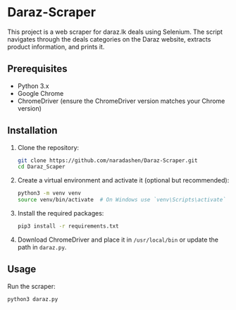 # Daraz-Scraper

This project is a web scraper for daraz.lk deals using Selenium. The script navigates through the deals categories on the Daraz website, extracts product information, and prints it.

## Prerequisites

- Python 3.x
- Google Chrome
- ChromeDriver (ensure the ChromeDriver version matches your Chrome version)

## Installation

1. Clone the repository:
    ```sh
    git clone https://github.com/naradashen/Daraz-Scraper.git
    cd Daraz_Scaper
    ```

2. Create a virtual environment and activate it (optional but recommended):
    ```sh
    python3 -m venv venv
    source venv/bin/activate  # On Windows use `venv\Scripts\activate`
    ```

3. Install the required packages:
    ```sh
    pip3 install -r requirements.txt
    ```

4. Download ChromeDriver and place it in `/usr/local/bin` or update the path in `daraz.py`.

## Usage

Run the scraper:
```sh
python3 daraz.py
